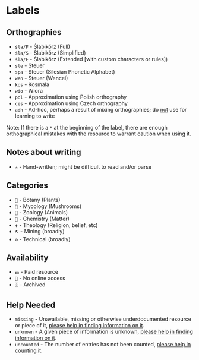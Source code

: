 # Labels

## Orthographies

- `śla/F` - Ślabikŏrz (Full)
- `śla/S` - Ślabikŏrz (Simplified)
- `śla/E` - Ślabikŏrz (Extended [with custom characters or rules])
- `ste` - Steuer
- `spa` - Steuer (Silesian Phonetic Alphabet)
- `wen` - Steuer (Wencel)
- `kos` - Kosmała
- `wio` - Wiora
- `pol` - Approximation using Polish orthography
- `ces` - Approximation using Czech orthography
- `adh` - Ad-hoc, perhaps a result of mixing orthographies; do <ins>not</ins> use for learning to write

Note: If there is a `*` at the beginning of the label, there are enough orthographical mistakes with the resource to warrant caution when using it.

## Notes about writing

- `✍️` - Hand-written; might be difficult to read and/or parse

## Categories

- `🌿` - Botany (Plants)
- `🍄` - Mycology (Mushrooms)
- `🐴` - Zoology (Animals)
- `🧪` - Chemistry (Matter)
- `✝️` - Theology (Religion, belief, etc)
- `⛏️` - Mining (broadly)
- `⚙️` - Technical (broadly)

## Availability

- `💵` - Paid resource
- `🚫` - No online access
- `🗄️` - Archived

## Help Needed

- `missing` - Unavailable, missing or otherwise underdocumented resource or piece of it, <ins>please help in finding information on it</ins>.
- `unknown` - A given piece of information is unknown, <ins>please help in finding information on it</ins>.
- `uncounted` - The number of entries has not been counted, <ins>please help in counting it</ins>.
